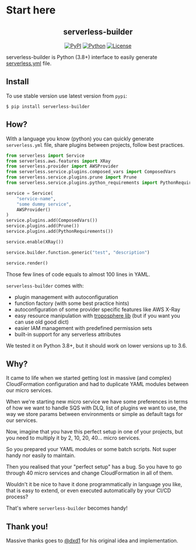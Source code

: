# Start here

<h2 align="center">serverless-builder</h2>
<p align="center">
<a href="https://pypi.org/project/serverless-builder/"><img alt="PyPI" src="https://img.shields.io/pypi/v/serverless-builder"></a>
<a href="https://pypi.org/project/serverless-builder/"><img alt="Python" src="https://img.shields.io/pypi/pyversions/serverless-builder.svg"></a>
<a href="https://github.com/epsylabs/serverless-builder/blob/master/LICENSE"><img alt="License" src="https://img.shields.io/pypi/l/serverless-builder.svg"></a>
</p>

serverless-builder is Python (3.8+) interface to easily generate [serverless.yml](https://www.serverless.com/) file.

## Install
To use stable version use latest version from `pypi`:

```shell
$ pip install serverless-builder
```

## How?

With a language you know (python) you can quickly generate `serverless.yml` file, share plugins between projects, follow best practices.

```python
from serverless import Service
from serverless.aws.features import XRay
from serverless.provider import AWSProvider
from serverless.service.plugins.composed_vars import ComposedVars
from serverless.service.plugins.prune import Prune
from serverless.service.plugins.python_requirements import PythonRequirements

service = Service(
    "service-name",
    "some dummy service",
    AWSProvider()
)
service.plugins.add(ComposedVars())
service.plugins.add(Prune())
service.plugins.add(PythonRequirements())

service.enable(XRay())

service.builder.function.generic("test", "description")

service.render()
```

Those few lines of code equals to almost 100 lines in YAML.

`serverless-builder` comes with:

* plugin management with autoconfiguration
* function factory (with some best practice hints)
* autoconfiguration of some provider specific features like AWS X-Ray
* easy resource manipulation with [troposphere lib](https://github.com/cloudtools/troposphere) (but if you want you can use old good dict)
* easier IAM management with predefined permission sets
* built-in support for any serverless attributes


We tested it on Python 3.8+, but it should work on lower versions up to 3.6.

## Why?
It came to life when we started getting lost in massive (and complex) CloudFormation configuration and had to duplicate
YAML modules between our micro services.

When we're starting new micro service we have some preferences in terms of how we want to handle SQS with DLQ, list of plugins we want to use,
the way we store params between environments or simple as default tags for our services.

Now, imagine that you have this perfect setup in one of your projects, but you need to multiply it by 2, 10, 20, 40... micro services.

So you prepared your YAML modules or some batch scripts. Not super handy nor easily to maintain.

Then you realised that your "perfect setup" has a bug. So you have to go through 40 micro services and change CloudFormation in all of them.

Wouldn't it be nice to have it done programmatically in language you like, that is easy to extend, or even executed automatically by your CI/CD process?

That's where `serverless-builder` becomes handy!

## Thank you!
Massive thanks goes to [@dxd1](https://github.com/dxd1>) for his original idea and implementation.
